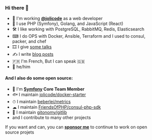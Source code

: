 ### Hi there 👋

* 🏢 I'm working [**@jolicode**](http://github.com/jolicode) as a web developer
* 🔭 I use PHP (Symfony), Golang, and JavaScript (React)
* 🛠 I like working with PostgreSQL, RabbitMQ, Redis, Elasticsearch
* ⌨ I do OPS with Docker, Ansible, Terraform and I used to consul, packer, and chef
* 🎞 I give [some talks](https://speakerdeck.com/lyrixx)
* ✍ I write [blog posts](https://jolicode.com/equipe/gregoire-pineau)
* 🇫🇷 I'm French, But I can speak 🇬🇧
* 👨 he/him

#### And I also do some open source:

* 🎵 I'm **[Symfony](https://github.com/symfony/symfony) Core Team Member**
* 🐟 I maintain [jolicode/docker-starter](https://github.com/jolicode/docker-starter)
* ⏱ I maintain [beberlei/metrics](https://github.com/beberlei/metrics)
* ☁ I maintain [FriendsOfPHP/consul-php-sdk](https://github.com/FriendsOfPHP/consul-php-sdk)
* :vhs: I maintain [gitonomy/gitlib](https://github.com/gitonomy/gitlib)
* and I contribute to many other projects

If you want and can, you can [**sponsor me**](https://github.com/sponsors/lyrixx) to continue to work
on open source projets
